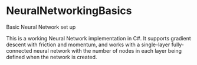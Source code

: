# NeuralNetworkingBasics
Basic Neural Network set up

This is a working Neural Network implementation in C#. It supports gradient descent with friction and momentum, and works with a single-layer fully-connected neural network with the number of nodes in each layer being defined when the network is created.
